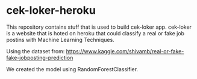 # cek-loker-heroku
This repository contains stuff that is used to build cek-loker app.
cek-loker is a website that is hoted on heroku that could classify a real or fake job postins with Machine Learning Techniques.

Using the dataset from: https://www.kaggle.com/shivamb/real-or-fake-fake-jobposting-prediction

We created the model using RandomForestClassifier.
